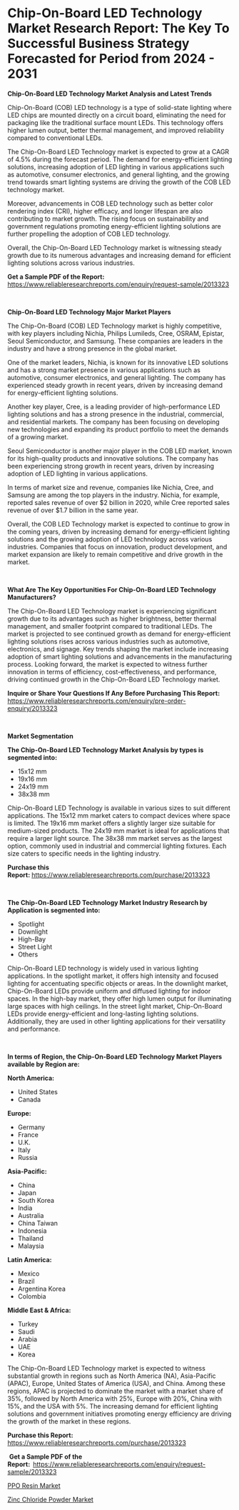 <p><h1>Chip-On-Board LED Technology Market Research Report: The Key To Successful Business Strategy Forecasted for Period from 2024 - 2031</h1></p><p><strong>Chip-On-Board LED Technology Market Analysis and Latest Trends</strong></p>
<p><p>Chip-On-Board (COB) LED technology is a type of solid-state lighting where LED chips are mounted directly on a circuit board, eliminating the need for packaging like the traditional surface mount LEDs. This technology offers higher lumen output, better thermal management, and improved reliability compared to conventional LEDs.</p><p>The Chip-On-Board LED Technology market is expected to grow at a CAGR of 4.5% during the forecast period. The demand for energy-efficient lighting solutions, increasing adoption of LED lighting in various applications such as automotive, consumer electronics, and general lighting, and the growing trend towards smart lighting systems are driving the growth of the COB LED technology market.</p><p>Moreover, advancements in COB LED technology such as better color rendering index (CRI), higher efficacy, and longer lifespan are also contributing to market growth. The rising focus on sustainability and government regulations promoting energy-efficient lighting solutions are further propelling the adoption of COB LED technology.</p><p>Overall, the Chip-On-Board LED Technology market is witnessing steady growth due to its numerous advantages and increasing demand for efficient lighting solutions across various industries.</p></p>
<p><strong>Get a Sample PDF of the Report:&nbsp;</strong> <a href="https://www.reliableresearchreports.com/enquiry/request-sample/2013323">https://www.reliableresearchreports.com/enquiry/request-sample/2013323</a></p>
<p>&nbsp;</p>
<p><strong>Chip-On-Board LED Technology Major Market Players</strong></p>
<p><p>The Chip-On-Board (COB) LED Technology market is highly competitive, with key players including Nichia, Philips Lumileds, Cree, OSRAM, Epistar, Seoul Semiconductor, and Samsung. These companies are leaders in the industry and have a strong presence in the global market.</p><p>One of the market leaders, Nichia, is known for its innovative LED solutions and has a strong market presence in various applications such as automotive, consumer electronics, and general lighting. The company has experienced steady growth in recent years, driven by increasing demand for energy-efficient lighting solutions.</p><p>Another key player, Cree, is a leading provider of high-performance LED lighting solutions and has a strong presence in the industrial, commercial, and residential markets. The company has been focusing on developing new technologies and expanding its product portfolio to meet the demands of a growing market.</p><p>Seoul Semiconductor is another major player in the COB LED market, known for its high-quality products and innovative solutions. The company has been experiencing strong growth in recent years, driven by increasing adoption of LED lighting in various applications.</p><p>In terms of market size and revenue, companies like Nichia, Cree, and Samsung are among the top players in the industry. Nichia, for example, reported sales revenue of over $2 billion in 2020, while Cree reported sales revenue of over $1.7 billion in the same year.</p><p>Overall, the COB LED Technology market is expected to continue to grow in the coming years, driven by increasing demand for energy-efficient lighting solutions and the growing adoption of LED technology across various industries. Companies that focus on innovation, product development, and market expansion are likely to remain competitive and drive growth in the market.</p></p>
<p>&nbsp;</p>
<p><strong>What Are The Key Opportunities For Chip-On-Board LED Technology Manufacturers?</strong></p>
<p><p>The Chip-On-Board LED Technology market is experiencing significant growth due to its advantages such as higher brightness, better thermal management, and smaller footprint compared to traditional LEDs. The market is projected to see continued growth as demand for energy-efficient lighting solutions rises across various industries such as automotive, electronics, and signage. Key trends shaping the market include increasing adoption of smart lighting solutions and advancements in the manufacturing process. Looking forward, the market is expected to witness further innovation in terms of efficiency, cost-effectiveness, and performance, driving continued growth in the Chip-On-Board LED Technology market.</p></p>
<p><strong>Inquire or Share Your Questions If Any Before Purchasing This Report:</strong> <a href="https://www.reliableresearchreports.com/enquiry/pre-order-enquiry/2013323">https://www.reliableresearchreports.com/enquiry/pre-order-enquiry/2013323</a></p>
<p>&nbsp;</p>
<p><strong>Market Segmentation</strong></p>
<p><strong>The Chip-On-Board LED Technology Market Analysis by types is segmented into:</strong></p>
<p><ul><li>15x12 mm</li><li>19x16 mm</li><li>24x19 mm</li><li>38x38 mm</li></ul></p>
<p><p>Chip-On-Board LED Technology is available in various sizes to suit different applications. The 15x12 mm market caters to compact devices where space is limited. The 19x16 mm market offers a slightly larger size suitable for medium-sized products. The 24x19 mm market is ideal for applications that require a larger light source. The 38x38 mm market serves as the largest option, commonly used in industrial and commercial lighting fixtures. Each size caters to specific needs in the lighting industry.</p></p>
<p><strong>Purchase this Report:&nbsp;</strong><a href="https://www.reliableresearchreports.com/purchase/2013323">https://www.reliableresearchreports.com/purchase/2013323</a></p>
<p>&nbsp;</p>
<p><strong>The Chip-On-Board LED Technology Market Industry Research by Application is segmented into:</strong></p>
<p><ul><li>Spotlight</li><li>Downlight</li><li>High-Bay</li><li>Street Light</li><li>Others</li></ul></p>
<p><p>Chip-On-Board LED technology is widely used in various lighting applications. In the spotlight market, it offers high intensity and focused lighting for accentuating specific objects or areas. In the downlight market, Chip-On-Board LEDs provide uniform and diffused lighting for indoor spaces. In the high-bay market, they offer high lumen output for illuminating large spaces with high ceilings. In the street light market, Chip-On-Board LEDs provide energy-efficient and long-lasting lighting solutions. Additionally, they are used in other lighting applications for their versatility and performance.</p></p>
<p>&nbsp;</p>
<p><strong>In terms of Region, the Chip-On-Board LED Technology Market Players available by Region are:</strong></p>
<p>
    <p> <strong> North America: </strong>
        <ul>
            <li>United States</li>
            <li>Canada</li>
        </ul>
        </p> 
    <p> <strong> Europe: </strong>
        <ul>
            <li>Germany</li>
            <li>France</li>
            <li>U.K.</li>
            <li>Italy</li>
            <li>Russia</li>
        </ul>
        </p> 
    <p> <strong> Asia-Pacific: </strong>
        <ul>
            <li>China</li>
            <li>Japan</li>
            <li>South Korea</li>
            <li>India</li>
            <li>Australia</li>
            <li>China Taiwan</li>
            <li>Indonesia</li>
            <li>Thailand</li>
            <li>Malaysia</li>
        </ul>
        </p> 
    <p> <strong> Latin America: </strong>
        <ul>
            <li>Mexico</li>
            <li>Brazil</li>
            <li>Argentina Korea</li>
            <li>Colombia</li>
        </ul>
        </p> 
    <p> <strong> Middle East & Africa: </strong>
        <ul>
            <li>Turkey</li>
            <li>Saudi</li>
            <li>Arabia</li>
            <li>UAE</li>
            <li>Korea</li>
        </ul>
    </p>
    </p>
<p><p>The Chip-On-Board LED Technology market is expected to witness substantial growth in regions such as North America (NA), Asia-Pacific (APAC), Europe, United States of America (USA), and China. Among these regions, APAC is projected to dominate the market with a market share of 35%, followed by North America with 25%, Europe with 20%, China with 15%, and the USA with 5%. The increasing demand for efficient lighting solutions and government initiatives promoting energy efficiency are driving the growth of the market in these regions.</p></p>
<p><strong>Purchase this Report: </strong><a href="https://www.reliableresearchreports.com/purchase/2013323">https://www.reliableresearchreports.com/purchase/2013323</a></p>
<p>&nbsp;<strong>Get a Sample PDF of the Report:&nbsp;&nbsp;</strong><a href="https://www.reliableresearchreports.com/enquiry/request-sample/2013323">https://www.reliableresearchreports.com/enquiry/request-sample/2013323</a></p>
<p><strong></strong></p>
<p><p><a href="https://picayune-night-cbd.notion.site/PPO-Resin-Market-Research-Report-Forecasted-for-Period-from-2024-2031-by-Market-Type-Market-Appl-ad46d8980d1442cb9b27e178b390e49e">PPO Resin Market</a></p><p><a href="https://valiant-lunge-8fe.notion.site/Zinc-Chloride-Powder-Market-Research-Report-Unlocks-Analysis-on-the-Market-Financial-Status-Market--ece5bfeb8e90437b8780e0be2ed128f3">Zinc Chloride Powder Market</a></p></p>